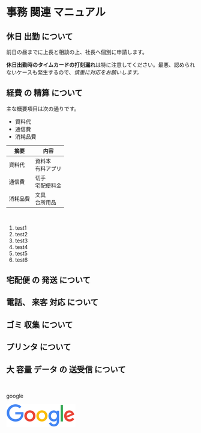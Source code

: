 # 事務 関連 マニュアル 
## 休日 出勤 について 

前日の昼までに上長と相談の上、社長へ個別に申請します。

**休日出勤時のタイムカードの打刻漏れ**は特に注意してください。最悪、認められないケースも発生するので、*慎重に対応をお願いします。*

## 経費 の 精算 について
主な概要項目は次の通りです。
- 資料代
- 通信費
- 消耗品費


| 摘要 | 内容
|--|--
|資料代 |資料本 <br> 有料アプリ
|通信費 | 切手 <br> 宅配便料金
|消耗品費 | 文具 <br> 台所用品

<br>

1. test1
1. test2
3. test3
13. test4
2. test5
1. test6

## 宅配便 の 発送 について 
## 電話、 来客 対応 について 
## ゴミ 収集 について
## プリンタ について 
## 大 容量 データ の 送受信 について

<br>

google

![google](/img/googlelogo_color_92x30dp.png)
